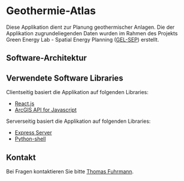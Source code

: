 # Geothermie-Atlas

Diese Applikation dient zur Planung geothermischer Anlagen. Die der Applikation zugrundeliegenden Daten wurden im Rahmen des Projekts Green Energy Lab - Spatial Energy Planning ([GEL-SEP](http://www.waermeplanung.at/)) erstellt.

## Software-Architektur

## Verwendete Software Libraries

Clientseitig basiert die Applikation auf folgenden Libraries:

- [React.js](https://reactjs.org/)
- [ArcGIS API for Javascript](https://developers.arcgis.com/javascript/latest/)

Serverseitig basiert die Applikation auf folgenden Libraries:

- [Express Server](http://expressjs.com/)
- [Python-shell](https://www.npmjs.com/package/python-shell)

## Kontakt

Bei Fragen kontaktieren Sie bitte [Thomas Fuhrmann](mailto:thomas.fuhrmann@geologie.ac.at).
